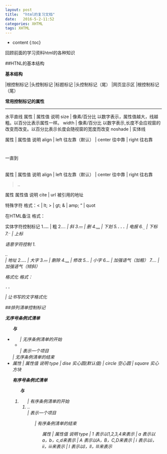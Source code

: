 ```yaml
---
layout: post
title:  "html的复习文档"
date:   2016-5-2-11:52
categories: XHTML
tags: XHTML
---
```

* content
{:toc}

回顾前面的学习资料html的各种知识




##HTNL的基本结构

**基本结构**
<html>			|根控制标记
<head>			|头控制标记
<title>标题</title>       |标题标记
</hesd>			|头控制标记（尾）
<body>			
				|网页显示区
</body>
</html>			|根控制标记（尾）

**常用控制标记的属性**
<hr>水平直线
属性		|		属性值				说明
size		|	   像素/百分比			以数字表示，属性值越大，线越粗。以百分比表示属性一样。
width		|	   像素/百分比			以数字表示,长度不会应视窗的改变而改变。以百分比表示长度会随视窗的宽度而改变
noshade		|							实体线

<p>
属性		|		属性值				说明
align		|		 left				 往左靠（默认）
			|		 center				 往中靠
			|		 right				 往右靠

<h1></h1>一直到<h6></h6>
属性		|		属性值				说明
align		|		 left				 往左靠（默认）
			|		 center				 往中靠
			|		 right				 往右靠
<blockquote>..</blockquote>			
属性				属性值				说明
cite		|		 url				 被引用的地址


特殊字符
		格式：<	 |	lt;
			  >	 |	gt;
			  &	 |	amp;
			  “	 |	quot

在HTML备注
		格式：<!--...-->

实体字符控制标记
1.<b>...</b>	|	粗
2.<i>...<i>		|	斜
3.<s>...</s>	|	删
4.<u>...</u>	|	下划
5.<tt>...</tt>	|	电报
6.<sub>..</sub>	|	下标
7.<sup>..</sup>	|	上标

语意字符控制
1.<address>..</address>		|		地址
2.<big>...</big>			|		大字
3.<del>...</del>			|		删除
4.<ins>...</ins>			|		修改
5.<samll>..</samll>			|		小字
6.<strong>..</strong>		|		加强语气（加粗）
7.<em>...</em>				|		加强语气（倾斜）

格式化
		格式：<pre>..</pre>	|		让书写的文字格式化


##排列清单控制标记

**无序号条例式清单<ul>与<li>**
<ul>		|	无序条例清单的开始
 <li></li>	|	表示一个项目
</ul>		|	无序条例清单的结束

<li>
属性		|	属性值				说明
type		|	 dise				 实心圆(默认值)
			|	 circle				 空心圆
			|	 square				 实心方块

**有序号条例式清单<ol>与<li>**
<ol>			|	有序条例清单的开始
 <li>..</li>	|	表示一个项目
<ol>			|	有序条例清单的结束

<ol>
属性		|	属性值				说明
type		|	 1					 表示以1,2,3,4来表示
			|	 a					 表示以a，b，c,d来表示
			|	 A					 表示以A，B，C,D来表示
			|	 i					 表示以i，ii，iii来表示
			|	 l					 表示以l，ll，lll来表示



